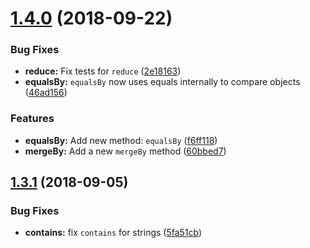 <a name="1.4.0"></a>

# [1.4.0](https://github.com/WaldoJeffers/conductor/compare/1.3.1...1.4.0) (2018-09-22)

### Bug Fixes

- **reduce:** Fix tests for `reduce` ([2e18163](https://github.com/WaldoJeffers/conductor/commit/2e18163))
- **equalsBy:** `equalsBy` now uses equals internally to compare objects ([46ad156](https://github.com/WaldoJeffers/conductor/commit/46ad156))

### Features

- **equalsBy:** Add new method: `equalsBy` ([f6ff118](https://github.com/WaldoJeffers/conductor/commit/f6ff118))
- **mergeBy:** Add a new `mergeBy` method ([60bbed7](https://github.com/WaldoJeffers/conductor/commit/60bbed7))

<a name="1.3.1"></a>

## [1.3.1](https://github.com/WaldoJeffers/conductor/compare/1.3.0...1.3.1) (2018-09-05)

### Bug Fixes

- **contains:** fix `contains` for strings ([5fa51cb](https://github.com/WaldoJeffers/conductor/commit/5fa51cb))
